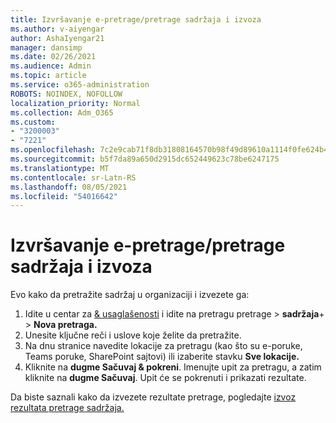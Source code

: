 ```yaml
---
title: Izvršavanje e-pretrage/pretrage sadržaja i izvoza
ms.author: v-aiyengar
author: AshaIyengar21
manager: dansimp
ms.date: 02/26/2021
ms.audience: Admin
ms.topic: article
ms.service: o365-administration
ROBOTS: NOINDEX, NOFOLLOW
localization_priority: Normal
ms.collection: Adm_O365
ms.custom:
- "3200003"
- "7221"
ms.openlocfilehash: 7c2e9cab71f8db31808164570b98f49d89610a1114f0fe624b4e6295c2b5d86d
ms.sourcegitcommit: b5f7da89a650d2915dc652449623c78be6247175
ms.translationtype: MT
ms.contentlocale: sr-Latn-RS
ms.lasthandoff: 08/05/2021
ms.locfileid: "54016642"
---
```

# <a name="perform-an-ediscoverycontent-search-and-export"></a>Izvršavanje e-pretrage/pretrage sadržaja i izvoza

Evo kako da pretražite sadržaj u organizaciji i izvezete ga:

1. Idite u centar za [& usaglašenosti](https://go.microsoft.com/fwlink/?linkid=2086958) i idite na pretragu pretrage  >  **sadržaja**+  >  **Nova pretraga.**
1. Unesite ključne reči i uslove koje želite da pretražite.
1. Na dnu stranice navedite lokacije za pretragu (kao što su e-poruke, Teams poruke, SharePoint sajtovi) ili izaberite stavku **Sve lokacije.**
1. Kliknite na **dugme Sačuvaj & pokreni**. Imenujte upit za pretragu, a zatim kliknite na **dugme Sačuvaj**. Upit će se pokrenuti i prikazati rezultate.

Da biste saznali kako da izvezete rezultate pretrage, pogledajte [izvoz rezultata pretrage sadržaja.](https://go.microsoft.com/fwlink/?linkid=2102118)

